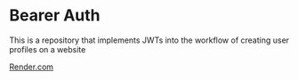 # Bearer Auth

This is a repository that implements JWTs into the workflow of creating user profiles on a website

[Render.com](https://bearer-auth-i1qe.onrender.com)
